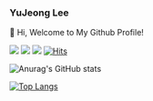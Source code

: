 ### YuJeong Lee
👋 Hi, Welcome to My Github Profile!

<!--
**LeeYuJoung/LeeYuJoung** is a ✨ _special_ ✨ repository because its `README.md` (this file) appears on your GitHub profile.

Here are some ideas to get you started:

- 🔭 I’m currently working on ...
- 🌱 I’m currently learning ...
- 👯 I’m looking to collaborate on ...
- 🤔 I’m looking for help with ...
- 💬 Ask me about ...
- 📫 How to reach me: ...
- 😄 Pronouns: ...
- ⚡ Fun fact: ...
-->

<a href="https://stump-lifter-1b4.notion.site/Portfolio-095ecb4000474e57804cbe11234a321c" target="_blank"><img src="https://img.shields.io/badge/Notion Portfolio-444444?style=flat&logo=notion&logoColor=FFFFFF"/></a>
<a href="mailto:nania000822@gmail.com" target="_blank"><img src="https://img.shields.io/badge/nania000822@gmail.com-EA4335?style=flat&logo=Gmail&logoColor=FFFFFF"/></a>
<a href="mailto:nania000822@gmail.com" target="_blank"><img src="https://img.shields.io/badge/nania000822@naver.com-03C75A?style=flat&logo=Naver&logoColor=FFFFFF"/></a>
[![Hits](https://hits.seeyoufarm.com/api/count/incr/badge.svg?tab=overview&from=2024-07-01&to=2024-07-25&url=https%3A%2F%2Fgithub.com%2FLeeYuJoung&count_bg=%2336A3E5&title_bg=%23555555&icon=&icon_color=%23E7E7E7&title=hits&edge_flat=false)](https://hits.seeyoufarm.com)

![Anurag's GitHub stats](https://github-readme-stats.vercel.app/api?username=LeeYuJoung&show_icons=true&theme=vue-dark)

[![Top Langs](https://github-readme-stats.vercel.app/api/top-langs/?username=LeeYuJoung&layout=compact)](https://github.com/anuraghazra/github-readme-stats)

